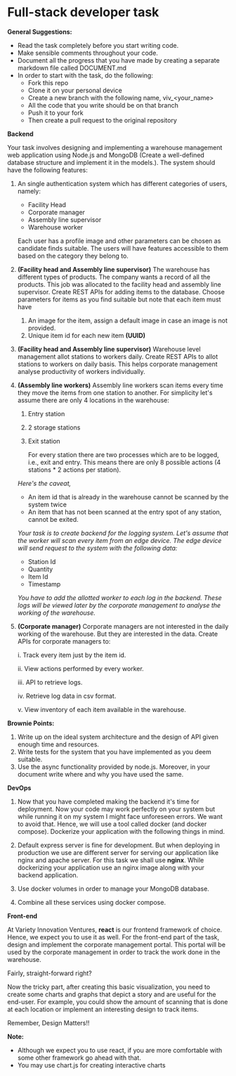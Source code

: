 # **Full-stack developer task**

**General Suggestions:**

- Read the task completely before you start writing code.
- Make sensible comments throughout your code.
- Document all the progress that you have made by creating a separate markdown file called DOCUMENT.md
- In order to start with the task, do the following:
  - Fork this repo
  - Clone it on your personal device
  - Create a new branch with the following name, viv_<your_name>
  - All the code that you write should be on that branch
  - Push it to your fork
  - Then create a pull request to the original repository

**Backend**

Your task involves designing and implementing a warehouse management web application using Node.js and MongoDB (Create a well-defined database structure and implement it in the models.). The system should have the following features:
  1. An single authentication system which has different categories of users, namely:
        - Facility Head
        - Corporate manager
        - Assembly line supervisor
        - Warehouse worker

        Each user has a profile image and other parameters can be chosen as candidate finds suitable. The users will have features accessible to them based on the category they belong to.

  1. **(Facility head and Assembly line supervisor)** The warehouse has different types of products. The company wants a record of all the products. This job was allocated to the facility head and assembly line supervisor. Create REST APIs for adding items to the database. Choose parameters for items as you find suitable but note that each item must have
       1. An image for the item, assign a default image in case an image is not provided.
       2. Unique item id for each new item **(UUID)**
  2. **(Facility head and Assembly line supervisor)** Warehouse level management allot stations to workers daily. Create REST APIs to allot stations to workers on daily basis. This helps corporate management analyse productivity of workers individually.
  3. **(Assembly line workers)** Assembly line workers scan items every time they move the items from one station to another. For simplicity let&#39;s assume there are only 4 locations in the warehouse:
     1. Entry station
     2. 2 storage stations
     3. Exit station

        For every station there are two processes which are to be logged, i.e., exit and entry. This means there are only 8 possible actions (4 stations \* 2 actions per station).
  
      _Here&#39;s the caveat,_

        - An item id that is already in the warehouse cannot be scanned by the system twice
        - An item that has not been scanned at the entry spot of any station, cannot be exited.

      _Your task is to create backend for the logging system. Let&#39;s assume that the worker will scan every item from an edge device. The edge device will send request to the system with the following data:_

      - Station Id
      - Quantity
      - Item Id
      - Timestamp

      _You have to add the allotted worker to each log in the backend. These logs will be viewed later by the corporate management to analyse the working of the warehouse._

  4. **(Corporate manager)** Corporate managers are not interested in the daily working of the warehouse. But they are interested in the data. Create APIs for corporate managers to:
   
      i. Track every item just by the item id.

      ii. View actions performed by every worker.
      
      iii. API to retrieve logs.
      
      iv. Retrieve log data in csv format.
      
      v. View inventory of each item available in the warehouse.

**Brownie Points:**

  1. Write up on the ideal system architecture and the design of API given enough time and resources.
  2. Write tests for the system that you have implemented as you deem suitable.
  3. Use the async functionality provided by node.js. Moreover, in your document write where and why you have used the same.

**DevOps**

1. Now that you have completed making the backend it&#39;s time for deployment. Now your code may work perfectly on your system but while running it on my system I might face unforeseen errors. We want to avoid that. Hence, we will use a tool called docker (and docker compose). Dockerize your application with the following things in mind.

  1. Default express server is fine for development. But when deploying in production we use are different server for serving our application like nginx and apache server. For this task we shall use **nginx**. While dockerizing your application use an nginx image along with your backend application.
  2. Use docker volumes in order to manage your MongoDB database.
  3. Combine all these services using docker compose.

**Front-end**

At Variety Innovation Ventures, **react** is our frontend framework of choice. Hence, we expect you to use it as well. For the front-end part of the task, design and implement the corporate management portal. This portal will be used by the corporate management in order to track the work done in the warehouse.

Fairly, straight-forward right?

Now the tricky part, after creating this basic visualization, you need to create some charts and graphs that depict a story and are useful for the end-user. For example, you could show the amount of scanning that is done at each location or implement an interesting design to track items.

Remember, Design Matters!!

**Note:**

  - Although we expect you to use react, if you are more comfortable with some other framework go ahead with that.
  - You may use chart.js for creating interactive charts
